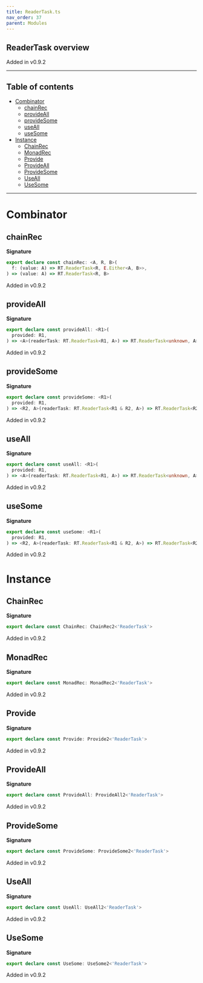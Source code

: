 ```yaml
---
title: ReaderTask.ts
nav_order: 37
parent: Modules
---
```


## ReaderTask overview

Added in v0.9.2

---

<h2 class="text-delta">Table of contents</h2>

- [Combinator](#combinator)
  - [chainRec](#chainrec)
  - [provideAll](#provideall)
  - [provideSome](#providesome)
  - [useAll](#useall)
  - [useSome](#usesome)
- [Instance](#instance)
  - [ChainRec](#chainrec)
  - [MonadRec](#monadrec)
  - [Provide](#provide)
  - [ProvideAll](#provideall)
  - [ProvideSome](#providesome)
  - [UseAll](#useall)
  - [UseSome](#usesome)

---

# Combinator

## chainRec

**Signature**

```ts
export declare const chainRec: <A, R, B>(
  f: (value: A) => RT.ReaderTask<R, E.Either<A, B>>,
) => (value: A) => RT.ReaderTask<R, B>
```

Added in v0.9.2

## provideAll

**Signature**

```ts
export declare const provideAll: <R1>(
  provided: R1,
) => <A>(readerTask: RT.ReaderTask<R1, A>) => RT.ReaderTask<unknown, A>
```

Added in v0.9.2

## provideSome

**Signature**

```ts
export declare const provideSome: <R1>(
  provided: R1,
) => <R2, A>(readerTask: RT.ReaderTask<R1 & R2, A>) => RT.ReaderTask<R2, A>
```

Added in v0.9.2

## useAll

**Signature**

```ts
export declare const useAll: <R1>(
  provided: R1,
) => <A>(readerTask: RT.ReaderTask<R1, A>) => RT.ReaderTask<unknown, A>
```

Added in v0.9.2

## useSome

**Signature**

```ts
export declare const useSome: <R1>(
  provided: R1,
) => <R2, A>(readerTask: RT.ReaderTask<R1 & R2, A>) => RT.ReaderTask<R2, A>
```

Added in v0.9.2

# Instance

## ChainRec

**Signature**

```ts
export declare const ChainRec: ChainRec2<'ReaderTask'>
```

Added in v0.9.2

## MonadRec

**Signature**

```ts
export declare const MonadRec: MonadRec2<'ReaderTask'>
```

Added in v0.9.2

## Provide

**Signature**

```ts
export declare const Provide: Provide2<'ReaderTask'>
```

Added in v0.9.2

## ProvideAll

**Signature**

```ts
export declare const ProvideAll: ProvideAll2<'ReaderTask'>
```

Added in v0.9.2

## ProvideSome

**Signature**

```ts
export declare const ProvideSome: ProvideSome2<'ReaderTask'>
```

Added in v0.9.2

## UseAll

**Signature**

```ts
export declare const UseAll: UseAll2<'ReaderTask'>
```

Added in v0.9.2

## UseSome

**Signature**

```ts
export declare const UseSome: UseSome2<'ReaderTask'>
```

Added in v0.9.2
